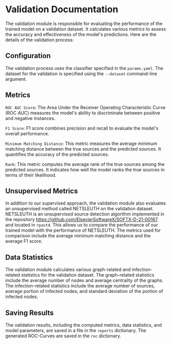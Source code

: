 # Validation Documentation
The validation module is responsible for evaluating the performance of the trained model on a validation dataset. It calculates various metrics to assess the accuracy and effectiveness of the model's predictions. Here are the details of the validation process:

## Configuration
The validation process uses the classifier specified in the `params.yaml`. The dataset for the validation is specified using the `--dataset` command-line argument.

## Metrics
`ROC AUC Score`: The Area Under the Receiver Operating Characteristic Curve (ROC AUC) measures the model's ability to discriminate between positive and negative instances.

`F1 Score`: F1 score combines precision and recall to evaluate the model's overall performance.

`Minimum Matching Distance`: This metric measures the average minimum matching distance between the true sources and the predicted sources. It quantifies the accuracy of the predicted sources.

`Rank`: This metric computes the average rank of the true sources among the predicted sources. It indicates how well the model ranks the true sources in terms of their likelihood.

## Unsupervised Metrics
In addition to our supervised approach, the validation module also evaluates an unsupervised method called NETSLEUTH on the validation dataset.
NETSLEUTH is an unsupervised source detection algorithm implemented in the repository https://github.com/ElsevierSoftwareX/SOFTX-D-21-00167 and located in `rpastd`.
This allows us to compare the performance of our trained model with the performance of NETSLEUTH. The metrics used for comparison include the average minimum matching distance and the average F1 score.

## Data Statistics
The validation module calculates various graph-related and infection-related statistics for the validation dataset. The graph-related statistics include the average number of nodes and average centrality of the graphs. The infection-related statistics include the average number of sources, average portion of infected nodes, and standard deviation of the portion of infected nodes.

## Saving Results
The validation results, including the computed metrics, data statistics, and model parameters, are saved in a file in the `reports` dictionary. The generated ROC-Curves are saved in the `roc` dictionary.
